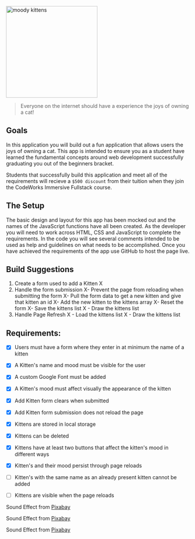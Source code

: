 <div class="text-center">
	<img src="https://codeworks.blob.core.windows.net/public/assets/img/projects/moody-logo.png" alt="moody kittens" height="250">
</div>

> Everyone on the internet should have a experience the joys of owning a cat!

## Goals
In this application you will build out a fun application that allows users the joys of owning a cat. This app is intended to ensure you as a student have learned the fundamental concepts around web development successfully graduating you out of the beginners bracket.

Students that successfully build this application and meet all of the requirements will recieve a `$500 discount` from their tuition when they join the CodeWorks Immersive Fullstack course. 

## The Setup
The basic design and layout for this app has been mocked out and the names of the JavaScript functions have all been created. As the developer you will need to work across HTML, CSS and JavaScript to complete the requirements. In the code you will see several comments intended to be used as help and guidelines on what needs to be accomplished. Once you have achieved the requirements of the app use GitHub to host the page live.

## Build Suggestions
1. Create a form used to add a Kitten X
1. Handle the form submission
  X- Prevent the page from reloading when submitting the form
  X- Pull the form data to get a new kitten and give that kitten an id
  X- Add the new kitten to the kittens array
  X- Reset the form
  X- Save the kittens list
 X - Draw the kittens list
1. Handle Page Refresh
 X - Load the kittens list
 X - Draw the kittens list

## Requirements: 
- [X] Users must have a form where they enter in at minimum the name of a kitten 
- [X] A Kitten's name and mood must be visible for the user 
- [X] A custom Google Font must be added 
- [X] A Kitten's mood must affect visually the appearance of the kitten 
- [X] Add Kitten form clears when submitted 
- [X] Add Kitten form submission does not reload the page 
- [X] Kittens are stored in local storage 
- [X] Kittens can be deleted 
- [X] Kittens have at least two buttons that affect the kitten's mood in different ways 
- [X] Kitten's and their mood persist through page reloads 
- [ ] Kitten's with the same name as an already present kitten cannot be added 
- [ ] Kittens are visible when the page reloads


Sound Effect from <a href="https://pixabay.com/?utm_source=link-attribution&amp;utm_medium=referral&amp;utm_campaign=music&amp;utm_content=89108">Pixabay</a>

Sound Effect from <a href="https://pixabay.com/sound-effects/?utm_source=link-attribution&amp;utm_medium=referral&amp;utm_campaign=music&amp;utm_content=43850">Pixabay</a>


Sound Effect from <a href="https://pixabay.com/?utm_source=link-attribution&amp;utm_medium=referral&amp;utm_campaign=music&amp;utm_content=14536">Pixabay</a>